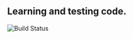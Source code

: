 ## Learning and testing code.

![Build Status](https://github.com/liubang/laboratory/actions/workflows/build.yml/badge.svg?branch=main)
